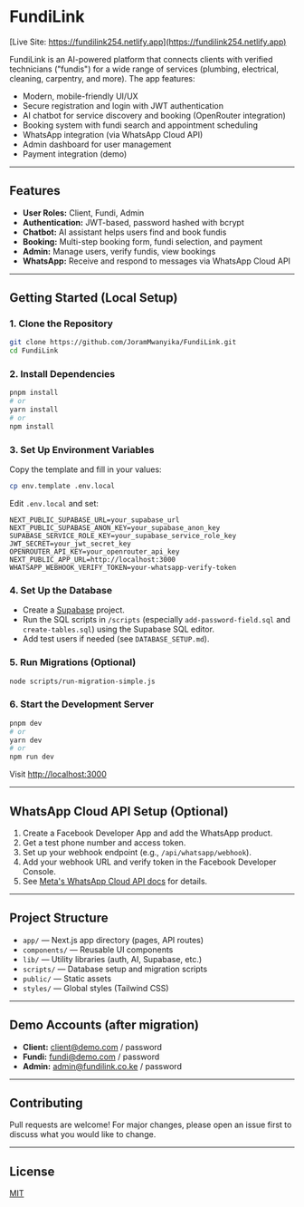 # FundiLink

[Live Site: https://fundilink254.netlify.app](https://fundilink254.netlify.app)

FundiLink is an AI-powered platform that connects clients with verified technicians ("fundis") for a wide range of services (plumbing, electrical, cleaning, carpentry, and more). The app features:

- Modern, mobile-friendly UI/UX
- Secure registration and login with JWT authentication
- AI chatbot for service discovery and booking (OpenRouter integration)
- Booking system with fundi search and appointment scheduling
- WhatsApp integration (via WhatsApp Cloud API)
- Admin dashboard for user management
- Payment integration (demo)

---

## Features

- **User Roles:** Client, Fundi, Admin
- **Authentication:** JWT-based, password hashed with bcrypt
- **Chatbot:** AI assistant helps users find and book fundis
- **Booking:** Multi-step booking form, fundi selection, and payment
- **Admin:** Manage users, verify fundis, view bookings
- **WhatsApp:** Receive and respond to messages via WhatsApp Cloud API

---

## Getting Started (Local Setup)

### 1. **Clone the Repository**
```bash
git clone https://github.com/JoramMwanyika/FundiLink.git
cd FundiLink
```

### 2. **Install Dependencies**
```bash
pnpm install
# or
yarn install
# or
npm install
```

### 3. **Set Up Environment Variables**
Copy the template and fill in your values:
```bash
cp env.template .env.local
```
Edit `.env.local` and set:
```
NEXT_PUBLIC_SUPABASE_URL=your_supabase_url
NEXT_PUBLIC_SUPABASE_ANON_KEY=your_supabase_anon_key
SUPABASE_SERVICE_ROLE_KEY=your_supabase_service_role_key
JWT_SECRET=your_jwt_secret_key
OPENROUTER_API_KEY=your_openrouter_api_key
NEXT_PUBLIC_APP_URL=http://localhost:3000
WHATSAPP_WEBHOOK_VERIFY_TOKEN=your-whatsapp-verify-token
```

### 4. **Set Up the Database**
- Create a [Supabase](https://supabase.com/) project.
- Run the SQL scripts in `/scripts` (especially `add-password-field.sql` and `create-tables.sql`) using the Supabase SQL editor.
- Add test users if needed (see `DATABASE_SETUP.md`).

### 5. **Run Migrations (Optional)**
```bash
node scripts/run-migration-simple.js
```

### 6. **Start the Development Server**
```bash
pnpm dev
# or
yarn dev
# or
npm run dev
```
Visit [http://localhost:3000](http://localhost:3000)

---

## WhatsApp Cloud API Setup (Optional)
1. Create a Facebook Developer App and add the WhatsApp product.
2. Get a test phone number and access token.
3. Set up your webhook endpoint (e.g., `/api/whatsapp/webhook`).
4. Add your webhook URL and verify token in the Facebook Developer Console.
5. See [Meta's WhatsApp Cloud API docs](https://developers.facebook.com/docs/whatsapp/cloud-api) for details.

---

## Project Structure
- `app/` — Next.js app directory (pages, API routes)
- `components/` — Reusable UI components
- `lib/` — Utility libraries (auth, AI, Supabase, etc.)
- `scripts/` — Database setup and migration scripts
- `public/` — Static assets
- `styles/` — Global styles (Tailwind CSS)

---

## Demo Accounts (after migration)
- **Client:** client@demo.com / password
- **Fundi:** fundi@demo.com / password
- **Admin:** admin@fundilink.co.ke / password

---

## Contributing
Pull requests are welcome! For major changes, please open an issue first to discuss what you would like to change.

---

## License
[MIT](LICENSE) 